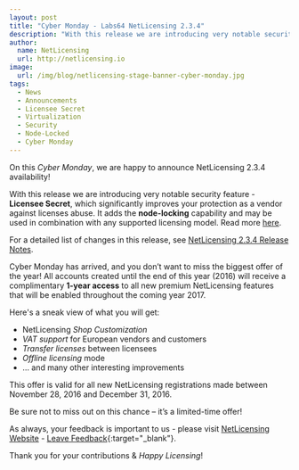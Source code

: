 ```yaml
---
layout: post
title: "Cyber Monday - Labs64 NetLicensing 2.3.4"
description: "With this release we are introducing very notable security feature - Licensee Secret, which significantly improves your protection as a vendor against licenses abuse."
author:
  name: NetLicensing
  url: http://netlicensing.io
image:
  url: /img/blog/netlicensing-stage-banner-cyber-monday.jpg
tags:
  - News
  - Announcements
  - Licensee Secret
  - Virtualization
  - Security
  - Node-Locked
  - Cyber Monday
---
```


On this *Cyber Monday*, we are happy to announce NetLicensing 2.3.4 availability!

With this release we are introducing very notable security feature - **Licensee Secret**, which significantly improves your protection as a vendor against licenses abuse. It adds the **node-locking** capability and may be used in combination with any supported licensing model. Read more [here](https://www.labs64.de/confluence/x/bADx).

For a detailed list of changes in this release, see [NetLicensing 2.3.4 Release Notes](https://www.labs64.de/confluence/x/XQDx).

Cyber Monday has arrived, and you don’t want to miss the biggest offer of the year! All accounts created until the end of this year (2016) will receive a complimentary **1-year access** to all new premium NetLicensing features that will be enabled throughout the coming year 2017.

Here's a sneak view of what you will get:

* NetLicensing *Shop Customization*
* *VAT support* for European vendors and customers
* *Transfer licenses* between licensees
* *Offline licensing* mode
* … and many other interesting improvements

This offer is valid for all new NetLicensing registrations made between November 28, 2016 and December 31, 2016.

Be sure not to miss out on this chance – it’s a limited-time offer!

As always, your feedback is important to us - please visit [NetLicensing Website](http://netlicensing.io) - [Leave Feedback](https://netlicensing.uservoice.com/){:target="_blank"}.

Thank you for your contributions & *Happy Licensing*!

